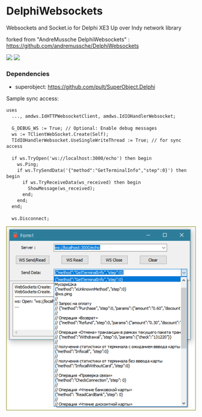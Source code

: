 # DelphiWebsockets
Websockets and Socket.io for Delphi XE3 Up over Indy network library

forked from "AndreMussche DelphiWebsockets" : https://github.com/andremussche/DelphiWebsockets

![](https://tokei.rs/b1/github/pult/DelphiWebsockets?category=code) ![](https://tokei.rs/b1/github/pult/DelphiWebsockets?category=files)

### Dependencies
- superobject: https://github.com/pult/SuperObject.Delphi

Sample sync access:
```delphi
uses
  ..., amdws.IdHTTPWebsocketClient, amdws.IdIOHandlerWebsocket;

  G_DEBUG_WS := True; // Optional: Enable debug messages
  ws := TClientWebSocket.Create(Self);
  TIdIOHandlerWebsocket.UseSingleWriteThread := True; // for sync access

  if ws.TryOpen('ws://localhost:3000/echo') then begin
    ws.Ping;
    if ws.TrySendData('{"method":"GetTerminalInfo","step":0}') then begin
      if ws.TryReceiveData(ws_received) then begin
        ShowMessage(ws_received);
      end;
    end;
  end;

  ws.Disconnect;
```

<img align="left" src="https://github.com/pult/DelphiWebsockets/blob/pult/Samples/002-privat-bank-pos-api/pClientWebSocketDemo.png"/>
